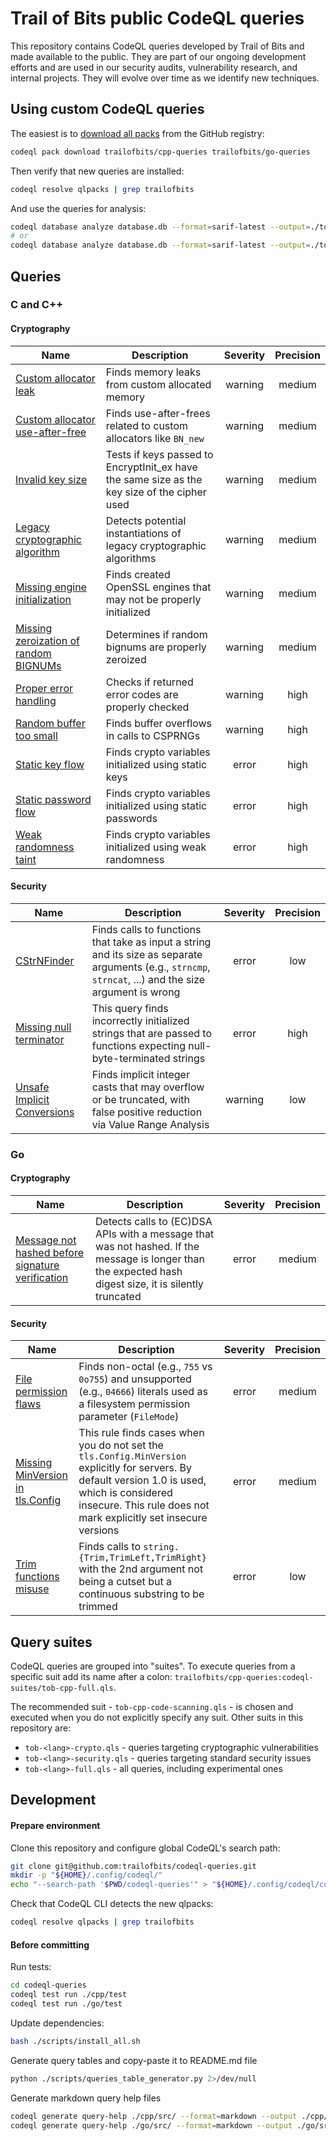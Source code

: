 # Trail of Bits public CodeQL queries

This repository contains CodeQL queries developed by Trail of Bits and made available to the public. They are part of our ongoing development efforts and are used in our security audits, vulnerability research, and internal projects. They will evolve over time as we identify new techniques.

## Using custom CodeQL queries

The easiest is to [download all packs](https://docs.github.com/en/code-security/codeql-cli/using-the-advanced-functionality-of-the-codeql-cli/publishing-and-using-codeql-packs#running-codeql-pack-download-scopepack) from the GitHub registry:
```sh
codeql pack download trailofbits/cpp-queries trailofbits/go-queries
```

Then verify that new queries are installed:
```sh
codeql resolve qlpacks | grep trailofbits
```

And use the queries for analysis:
```sh
codeql database analyze database.db --format=sarif-latest --output=./tob.sarif -- trailofbits/cpp-queries
# or
codeql database analyze database.db --format=sarif-latest --output=./tob.sarif -- trailofbits/go-queries
```

## Queries

### C and C++

#### Cryptography

| Name | Description | Severity | Precision  |
| ---  | ----------- | :----:   | :--------: |
|[Custom allocator leak](./cpp/src/docs/crypto/CustomAllocatorLeak.md "crypto, security")|Finds memory leaks from custom allocated memory|warning|medium|
|[Custom allocator use-after-free](./cpp/src/docs/crypto/CustomAllocatorUseAfterFree.md "correctness, crypto")|Finds use-after-frees related to custom allocators like `BN_new`|warning|medium|
|[Invalid key size](./cpp/src/docs/crypto/InvalidKeySize.md "correctness, crypto")|Tests if keys passed to EncryptInit_ex have the same size as the key size of the cipher used|warning|medium|
|[Legacy cryptographic algorithm](./cpp/src/docs/crypto/UseOfLegacyAlgorithm.md "correctness, crypto")|Detects potential instantiations of legacy cryptographic algorithms|warning|medium|
|[Missing engine initialization](./cpp/src/docs/crypto/MissingEngineInit.md "correctness, crypto")|Finds created OpenSSL engines that may not be properly initialized|warning|medium|
|[Missing zeroization of random BIGNUMs](./cpp/src/docs/crypto/MissingZeroization.md "correctness, crypto")|Determines if random bignums are properly zeroized|warning|medium|
|[Proper error handling](./cpp/src/docs/crypto/ErrorHandling.md "correctness, crypto")|Checks if returned error codes are properly checked|warning|high|
|[Random buffer too small](./cpp/src/docs/crypto/RandomBufferTooSmall.md "crypto, security")|Finds buffer overflows in calls to CSPRNGs|warning|high|
|[Static key flow](./cpp/src/docs/crypto/StaticKeyFlow.md "crypto, security")|Finds crypto variables initialized using static keys|error|high|
|[Static password flow](./cpp/src/docs/crypto/StaticPasswordFlow.md "crypto, security")|Finds crypto variables initialized using static passwords|error|high|
|[Weak randomness taint](./cpp/src/docs/crypto/WeakRandomnessTaint.md "crypto, security")|Finds crypto variables initialized using weak randomness|error|high|


#### Security

| Name | Description | Severity | Precision  |
| ---  | ----------- | :----:   | :--------: |
|[CStrNFinder](./cpp/src/docs/security/CStrnFinder/CStrnFinder.md "security")|Finds calls to functions that take as input a string and its size as separate arguments (e.g., `strncmp`, `strncat`, ...) and the size argument is wrong|error|low|
|[Missing null terminator](./cpp/src/docs/security/NoNullTerminator/NoNullTerminator.md "security")|This query finds incorrectly initialized strings that are passed to functions expecting null-byte-terminated strings|error|high|
|[Unsafe Implicit Conversions](./cpp/src/docs/security/UnsafeImplicitConversions/UnsafeImplicitConversions.md "experimental, security")|Finds implicit integer casts that may overflow or be truncated, with false positive reduction via Value Range Analysis|warning|low|


### Go

#### Cryptography

| Name | Description | Severity | Precision  |
| ---  | ----------- | :----:   | :--------: |
|[Message not hashed before signature verification](./go/src/docs/crypto/MsgNotHashedBeforeSigVerfication/MsgNotHashedBeforeSigVerfication.md "security")|Detects calls to (EC)DSA APIs with a message that was not hashed. If the message is longer than the expected hash digest size, it is silently truncated|error|medium|


#### Security

| Name | Description | Severity | Precision  |
| ---  | ----------- | :----:   | :--------: |
|[File permission flaws](./go/src/docs/security/FilePermsFlaws/FilePermsFlaws.md "security")|Finds non-octal (e.g., `755` vs `0o755`) and unsupported (e.g., `04666`) literals used as a filesystem permission parameter (`FileMode`)|error|medium|
|[Missing MinVersion in tls.Config](./go/src/docs/security/MissingMinVersionTLS/MissingMinVersionTLS.md "security")|This rule finds cases when you do not set the `tls.Config.MinVersion` explicitly for servers. By default version 1.0 is used, which is considered insecure. This rule does not mark explicitly set insecure versions|error|medium|
|[Trim functions misuse](./go/src/docs/security/TrimMisuse/TrimMisuse.md "security")|Finds calls to `string.{Trim,TrimLeft,TrimRight}` with the 2nd argument not being a cutset but a continuous substring to be trimmed|error|low|


## Query suites

CodeQL queries are grouped into "suites". To execute queries from a specific suit add its name after a colon: `trailofbits/cpp-queries:codeql-suites/tob-cpp-full.qls`.

The recommended suit - `tob-cpp-code-scanning.qls` - is chosen and executed when you do not explicitly specify any suit. Other suits in this repository are:

* `tob-<lang>-crypto.qls` - queries targeting cryptographic vulnerabilities
* `tob-<lang>-security.qls` - queries targeting standard security issues
* `tob-<lang>-full.qls` - all queries, including experimental ones


## Development

#### Prepare environment

Clone this repository and configure global CodeQL's search path:
```sh
git clone git@github.com:trailofbits/codeql-queries.git
mkdir -p "${HOME}/.config/codeql/"
echo "--search-path '$PWD/codeql-queries'" > "${HOME}/.config/codeql/config"
```

Check that CodeQL CLI detects the new qlpacks:
```sh
codeql resolve qlpacks | grep trailofbits
```

#### Before committing

Run tests:
```sh
cd codeql-queries
codeql test run ./cpp/test
codeql test run ./go/test
```

Update dependencies:
```sh
bash ./scripts/install_all.sh
```

Generate query tables and copy-paste it to README.md file
```sh
python ./scripts/queries_table_generator.py 2>/dev/null
```

Generate markdown query help files
```sh
codeql generate query-help ./cpp/src/ --format=markdown --output ./cpp/src/docs
codeql generate query-help ./go/src/ --format=markdown --output ./go/src/docs
```
